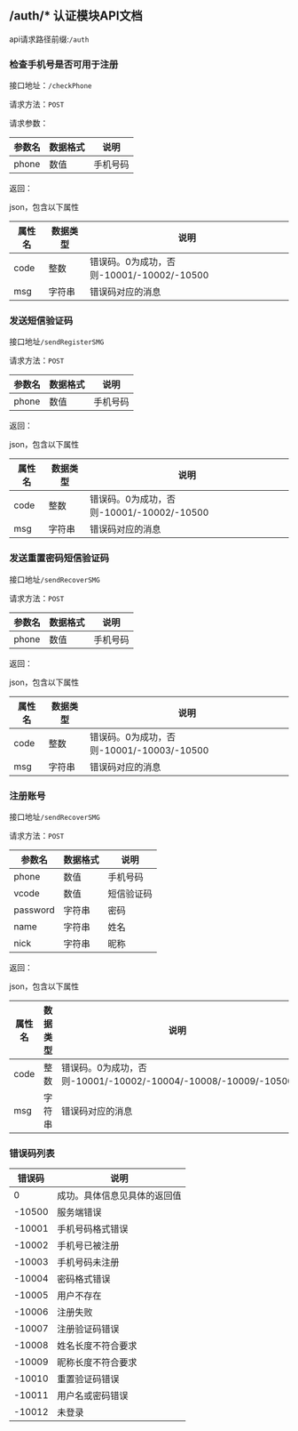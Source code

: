 ## /auth/* 认证模块API文档

api请求路径前缀:`/auth`

### 检查手机号是否可用于注册

接口地址：`/checkPhone`

请求方法：`POST`

请求参数：

| 参数名 | 数据格式 | 说明     |
| ------ | -------- | -------- |
| phone  | 数值     | 手机号码 |

返回：

json，包含以下属性

| 属性名 | 数据类型 | 说明                                      |
| ------ | -------- | ----------------------------------------- |
| code   | 整数     | 错误码。0为成功，否则-10001/-10002/-10500 |
| msg    | 字符串   | 错误码对应的消息                          |

### 发送短信验证码

接口地址`/sendRegisterSMG`

请求方法：`POST`

| 参数名 | 数据格式 | 说明     |
| ------ | -------- | -------- |
| phone  | 数值     | 手机号码 |

返回：

json，包含以下属性

| 属性名 | 数据类型 | 说明                                      |
| ------ | -------- | ----------------------------------------- |
| code   | 整数     | 错误码。0为成功，否则-10001/-10002/-10500 |
| msg    | 字符串   | 错误码对应的消息                          |

### 发送重置密码短信验证码

接口地址`/sendRecoverSMG`

请求方法：`POST`

| 参数名 | 数据格式 | 说明     |
| ------ | -------- | -------- |
| phone  | 数值     | 手机号码 |

返回：

json，包含以下属性

| 属性名 | 数据类型 | 说明                                      |
| ------ | -------- | ----------------------------------------- |
| code   | 整数     | 错误码。0为成功，否则-10001/-10003/-10500 |
| msg    | 字符串   | 错误码对应的消息                          |

### 注册账号

接口地址`/sendRecoverSMG`

请求方法：`POST`

| 参数名   | 数据格式 | 说明       |
| -------- | -------- | ---------- |
| phone    | 数值     | 手机号码   |
| vcode    | 数值     | 短信验证码 |
| password | 字符串   | 密码       |
| name     | 字符串   | 姓名       |
| nick     | 字符串   | 昵称       |

返回：

json，包含以下属性

| 属性名 | 数据类型 | 说明                                                         |
| ------ | -------- | ------------------------------------------------------------ |
| code   | 整数     | 错误码。0为成功，否则-10001/-10002/-10004/-10008/-10009/-10500 |
| msg    | 字符串   | 错误码对应的消息                                             |

### 错误码列表

| 错误码 | 说明                         |
| ------ | ---------------------------- |
| 0      | 成功。具体信息见具体的返回值 |
| -10500 | 服务端错误                   |
| -10001 | 手机号码格式错误             |
| -10002 | 手机号已被注册               |
| -10003 | 手机号码未注册               |
| -10004 | 密码格式错误                 |
| -10005 | 用户不存在                   |
| -10006 | 注册失败                     |
| -10007 | 注册验证码错误               |
| -10008 | 姓名长度不符合要求           |
| -10009 | 昵称长度不符合要求           |
| -10010 | 重置验证码错误               |
| -10011 | 用户名或密码错误             |
| -10012 | 未登录                       |

